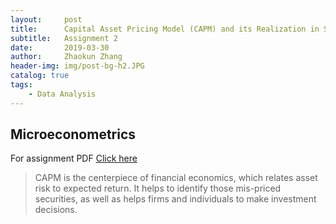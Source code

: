 ```yaml
---
layout:     post
title:      Capital Asset Pricing Model (CAPM) and its Realization in Stata
subtitle:   Assignment 2
date:       2019-03-30
author:     Zhaokun Zhang
header-img: img/post-bg-h2.JPG
catalog: true
tags:
    - Data Analysis
---
```

## Microeconometrics
For assignment PDF [Click here]({{site.baseurl}}/assignments/HW2.pdf)
>CAPM is the centerpiece of financial economics, which relates asset risk to expected return. It helps to identify those mis-priced securities, as well as helps firms and individuals to make investment decisions.
